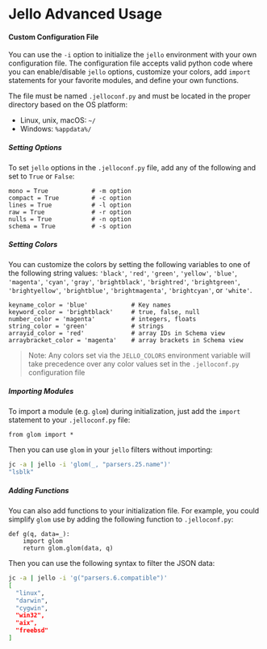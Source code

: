 # Jello Advanced Usage

#### Custom Configuration File

You can use the `-i` option to initialize the `jello` environment with your own configuration file. The configuration file accepts valid python code where you can enable/disable `jello` options, customize your colors, add `import` statements for your favorite modules, and define your own functions.

The file must be named `.jelloconf.py` and must be located in the proper directory based on the OS platform:
- Linux, unix, macOS: `~/`
- Windows: `%appdata%/`

##### Setting Options
To set `jello` options in the `.jelloconf.py` file, add any of the following and set to `True` or `False`:
```
mono = True            # -m option
compact = True         # -c option
lines = True           # -l option
raw = True             # -r option
nulls = True           # -n option
schema = True          # -s option
```
##### Setting Colors
You can customize the colors by setting the following variables to one of the following string values: `'black'`, `'red'`, `'green'`, `'yellow'`, `'blue'`, `'magenta'`, `'cyan'`, `'gray'`, `'brightblack'`, `'brightred'`, `'brightgreen'`, `'brightyellow'`, `'brightblue'`, `'brightmagenta'`, `'brightcyan'`, or `'white'`.
```
keyname_color = 'blue'            # Key names
keyword_color = 'brightblack'     # true, false, null
number_color = 'magenta'          # integers, floats
string_color = 'green'            # strings
arrayid_color = 'red'             # array IDs in Schema view
arraybracket_color = 'magenta'    # array brackets in Schema view
```
> Note: Any colors set via the `JELLO_COLORS` environment variable will take precedence over any color values set in the `.jelloconf.py` configuration file

##### Importing Modules
To import a module (e.g. `glom`) during initialization, just add the `import` statement to your `.jelloconf.py` file:
```
from glom import *
```
Then you can use `glom` in your `jello` filters without importing:
```bash
jc -a | jello -i 'glom(_, "parsers.25.name")'
"lsblk"
```

##### Adding Functions
You can also add functions to your initialization file.  For example, you could simplify `glom` use by adding the following function to `.jelloconf.py`:
```
def g(q, data=_):
    import glom
    return glom.glom(data, q)
```

Then you can use the following syntax to filter the JSON data:
```bash
jc -a | jello -i 'g("parsers.6.compatible")'
[
  "linux",
  "darwin",
  "cygwin",
  "win32",
  "aix",
  "freebsd"
]
```
